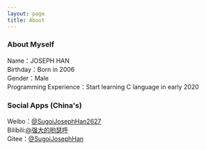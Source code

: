 ```yaml
---
layout: page
title: About
---
```


### About Myself            
Name：JOSEPH HAN                                                                
Birthday：Born in 2006                                
Gender：Male                
Programming Experience：Start learning C language in early 2020                       
                  
### Social Apps (China's)       
Weibo：[@SugoiJosephHan2627](https://weibo.com/SugoiJosephHan2627)                           
Bilibili:[@强大的哟瑟呼](https://space.bilibili.com/1093503283)                                                         
Gitee：[@SugoiJosephHan](https://gitee.com/sugoijosephhan)                                               
